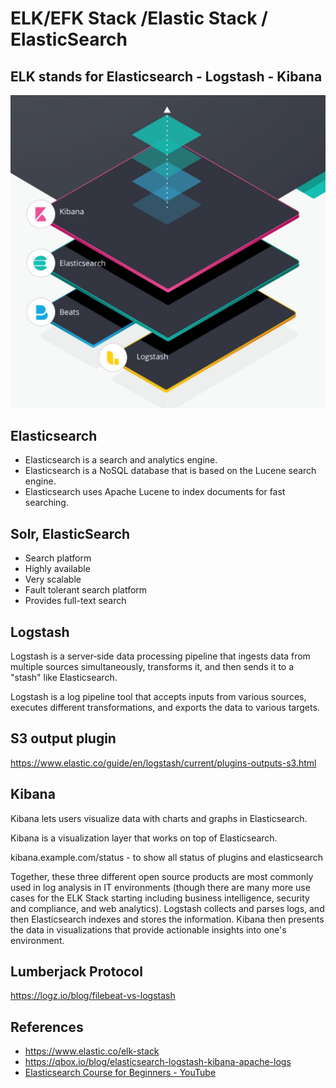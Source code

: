 # ELK/EFK Stack /Elastic Stack / ElasticSearch

## ELK stands for Elasticsearch - Logstash - Kibana

![image](../../media/Technologies-Elasticsearch-ELK-EFK-Stack-Elastic-Stack-ElasticSearch-image1.jpg)

## Elasticsearch

- Elasticsearch is a search and analytics engine.
- Elasticsearch is a NoSQL database that is based on the Lucene search engine.
- Elasticsearch uses Apache Lucene to index documents for fast searching.

## Solr, ElasticSearch

- Search platform
- Highly available
- Very scalable
- Fault tolerant search platform
- Provides full-text search

## Logstash

Logstash is a server‑side data processing pipeline that ingests data from multiple sources simultaneously, transforms it, and then sends it to a "stash" like Elasticsearch.

Logstash is a log pipeline tool that accepts inputs from various sources, executes different transformations, and exports the data to various targets.

## S3 output plugin

https://www.elastic.co/guide/en/logstash/current/plugins-outputs-s3.html

## Kibana

Kibana lets users visualize data with charts and graphs in Elasticsearch.

Kibana is a visualization layer that works on top of Elasticsearch.

kibana.example.com/status - to show all status of plugins and elasticsearch

Together, these three different open source products are most commonly used in log analysis in IT environments (though there are many more use cases for the ELK Stack starting including business intelligence, security and compliance, and web analytics). Logstash collects and parses logs, and then Elasticsearch indexes and stores the information. Kibana then presents the data in visualizations that provide actionable insights into one's environment.

## Lumberjack Protocol

https://logz.io/blog/filebeat-vs-logstash

## References

- https://www.elastic.co/elk-stack
- https://qbox.io/blog/elasticsearch-logstash-kibana-apache-logs
- [Elasticsearch Course for Beginners - YouTube](https://www.youtube.com/watch?v=a4HBKEda_F8)
